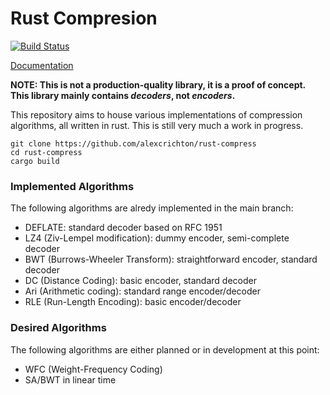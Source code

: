 # Rust Compresion

[![Build Status](https://travis-ci.org/alexcrichton/rust-compress.png?branch=master)](https://travis-ci.org/alexcrichton/rust-compress)

[Documentation](http://alexcrichton.com/rust-compress/compress/index.html)

**NOTE: This is not a production-quality library, it is a proof of concept. This
library mainly contains *decoders*, not *encoders*.**

This repository aims to house various implementations of compression algorithms,
all written in rust. This is still very much a work in progress.

```
git clone https://github.com/alexcrichton/rust-compress
cd rust-compress
cargo build
```

### Implemented Algorithms

The following algorithms are alredy implemented in the main branch:

* DEFLATE: standard decoder based on RFC 1951
* LZ4 (Ziv-Lempel modification): dummy encoder, semi-complete decoder
* BWT (Burrows-Wheeler Transform): straightforward encoder, standard decoder
* DC (Distance Coding): basic encoder, standard decoder
* Ari (Arithmetic coding): standard range encoder/decoder
* RLE (Run-Length Encoding): basic encoder/decoder

### Desired Algorithms

The following algorithms are either planned or in development at this point:

* WFC (Weight-Frequency Coding)
* SA/BWT in linear time
